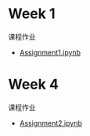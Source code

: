 # Week 1

课程作业

- [Assignment1.ipynb](C:\xujian\eipi10\xuxiangwen.github.io\_notes\05-ai\47-rl\fundamentals_of_reinforcement_learning\week1\Bandits\Assignment1.ipynb)

# Week 4

课程作业

- [Assignment2.ipynb](C:\xujian\eipi10\xuxiangwen.github.io\_notes\05-ai\47-rl\fundamentals_of_reinforcement_learning\week4\DynamicProgramming\Assignment2.ipynb)

